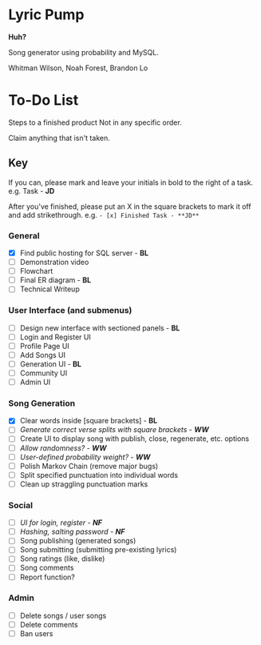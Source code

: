 


# Lyric Pump

**Huh?**

Song generator using probability and MySQL.

Whitman Wilson, Noah Forest, Brandon Lo


# To-Do List
Steps to a finished product
Not in any specific order.

Claim anything that isn't taken.

## Key

If you can, please mark and leave your initials in bold to the right of a task.
e.g. Task - **JD**

After you've finished, please put an X in the square brackets to mark it off and add strikethrough.
e.g. `- [x] Finished Task - **JD**`

### General
- [x] Find public hosting for SQL server - **BL**
- [ ] Demonstration video
- [ ] Flowchart
- [ ] Final ER diagram - **BL**
- [ ] Technical Writeup
### User Interface (and submenus)
- [ ] Design new interface with sectioned panels - **BL**
- [ ] Login and Register UI
- [ ] Profile Page UI
- [ ] Add Songs UI
- [ ] Generation UI - **BL**
- [ ] Community UI
- [ ] Admin UI
### Song Generation
- [x] Clear words inside [square brackets] - **BL**
- [ ] *Generate correct verse splits with square brackets - **WW***
- [ ] Create UI to display song with publish, close, regenerate, etc. options
- [ ] *Allow randomness? - **WW***
- [ ] *User-defined probability weight? - **WW***
- [ ] Polish Markov Chain (remove major bugs)
- [ ] Split specified punctuation into individual words
- [ ] Clean up straggling punctuation marks
### Social
- [ ] *UI for login, register - **NF***
- [ ] *Hashing, salting password - **NF***
- [ ] Song publishing (generated songs)
- [ ] Song submitting (submitting pre-existing lyrics)
- [ ] Song ratings (like, dislike)
- [ ] Song comments
- [ ] Report function?
### Admin
- [ ] Delete songs / user songs
- [ ] Delete comments
- [ ] Ban users